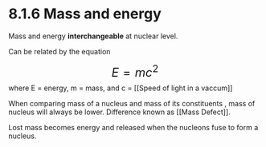 # 8.1.6 Mass and energy

Mass and energy **interchangeable** at nuclear level.

Can be related by the equation

<font size="5"> $$E = mc^{2}$$</font>
where E = energy, m = mass, and c = [[Speed of light in a vaccum]]

When comparing mass of a nucleus and mass of its constituents , mass of nucleus will always be lower.
Difference known as [[Mass Defect]].

Lost mass becomes energy and released when the nucleons fuse to form a nucleus.

